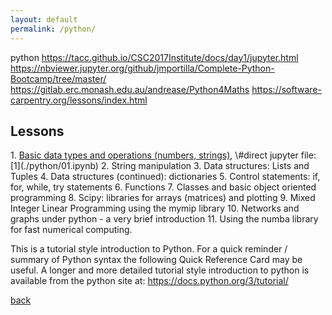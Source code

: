 ```yaml
---
layout: default
permalink: /python/
---
```

python 
https://tacc.github.io/CSC2017Institute/docs/day1/jupyter.html
https://nbviewer.jupyter.org/github/jmportilla/Complete-Python-Bootcamp/tree/master/
https://gitlab.erc.monash.edu.au/andrease/Python4Maths
https://software-carpentry.org/lessons/index.html

<h2> Lessons </h2>
1. <a href="https://nbviewer.jupyter.org/github/umbpb/umbpb.github.io/blob/master/course/python/01.ipynb"> Basic data types and operations (numbers, strings)</a>, \#direct jupyter file: [1](./python/01.ipynb)
2. String manipulation
3. Data structures: Lists and Tuples
4. Data structures (continued): dictionaries
5. Control statements: if, for, while, try statements
6. Functions
7. Classes and basic object oriented programming
8. Scipy: libraries for arrays (matrices) and plotting
9. Mixed Integer Linear Programming using the mymip library
10. Networks and graphs under python - a very brief introduction
11. Using the numba library for fast numerical computing.

This is a tutorial style introduction to Python. For a quick reminder / summary of Python syntax the following Quick Reference Card may be useful. 
A longer and more detailed tutorial style introduction to python is available from the python site at: https://docs.python.org/3/tutorial/



[back](/)
